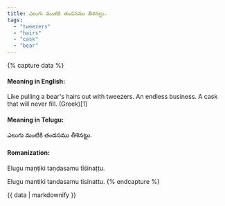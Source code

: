 ```yaml
---
title: ఎలుగు మంటికి తండసము తీశినట్టు.
tags:
  - "tweezers"
  - "hairs"
  - "cask"
  - "bear"
---
```


{% capture data %}
#### Meaning in English:
Like pulling a bear's hairs out with tweezers.
An endless business.
A cask that will never fill. (Greek)[1]

#### Meaning in Telugu:
ఎలుగు మంటికి తండసము తీశినట్టు.

#### Romanization:
Elugu maṇṭiki taṇḍasamu tīśinaṭṭu.

Elugu mantiki tandasamu tisinattu.
{% endcapture %}

{{ data | markdownify }}

